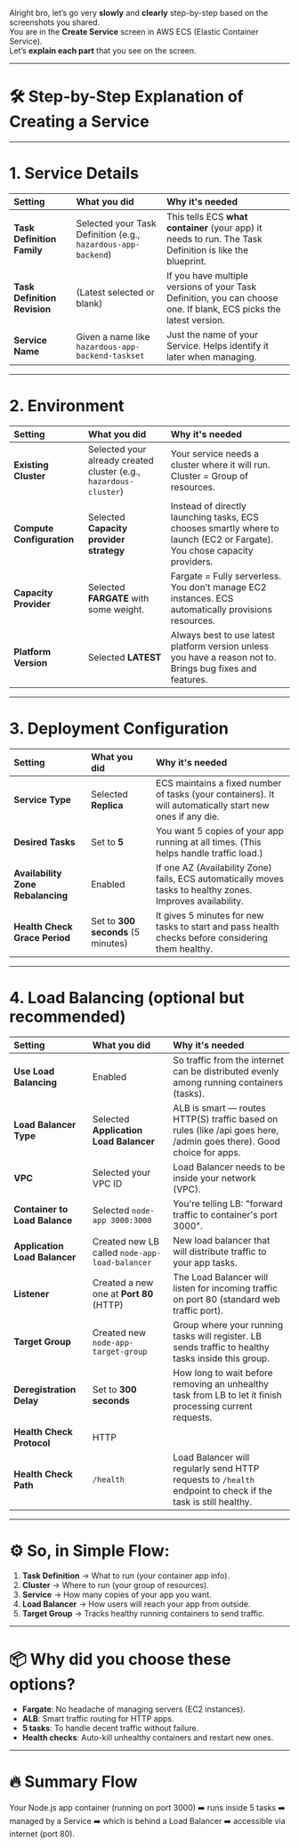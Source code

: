 Alright bro, let’s go very **slowly** and **clearly** step-by-step based on the screenshots you shared.  
You are in the **Create Service** screen in AWS ECS (Elastic Container Service).  
Let’s **explain each part** that you see on the screen.

---

# 🛠 Step-by-Step Explanation of Creating a Service

---

# 1. Service Details

| Setting | What you did | Why it's needed |
|:---|:---|:---|
| **Task Definition Family** | Selected your Task Definition (e.g., `hazardous-app-backend`) | This tells ECS **what container** (your app) it needs to run. The Task Definition is like the blueprint. |
| **Task Definition Revision** | (Latest selected or blank) | If you have multiple versions of your Task Definition, you can choose one. If blank, ECS picks the latest version. |
| **Service Name** | Given a name like `hazardous-app-backend-taskset` | Just the name of your Service. Helps identify it later when managing. |

---

# 2. Environment

| Setting | What you did | Why it's needed |
|:---|:---|:---|
| **Existing Cluster** | Selected your already created cluster (e.g., `hazardous-cluster`) | Your service needs a cluster where it will run. Cluster = Group of resources. |
| **Compute Configuration** | Selected **Capacity provider strategy** | Instead of directly launching tasks, ECS chooses smartly where to launch (EC2 or Fargate). You chose capacity providers. |
| **Capacity Provider** | Selected **FARGATE** with some weight. | Fargate = Fully serverless. You don’t manage EC2 instances. ECS automatically provisions resources. |
| **Platform Version** | Selected **LATEST** | Always best to use latest platform version unless you have a reason not to. Brings bug fixes and features. |

---

# 3. Deployment Configuration

| Setting | What you did | Why it's needed |
|:---|:---|:---|
| **Service Type** | Selected **Replica** | ECS maintains a fixed number of tasks (your containers). It will automatically start new ones if any die. |
| **Desired Tasks** | Set to **5** | You want 5 copies of your app running at all times. (This helps handle traffic load.) |
| **Availability Zone Rebalancing** | Enabled | If one AZ (Availability Zone) fails, ECS automatically moves tasks to healthy zones. Improves availability. |
| **Health Check Grace Period** | Set to **300 seconds** (5 minutes) | It gives 5 minutes for new tasks to start and pass health checks before considering them healthy. |

---

# 4. Load Balancing (optional but recommended)

| Setting | What you did | Why it's needed |
|:---|:---|:---|
| **Use Load Balancing** | Enabled | So traffic from the internet can be distributed evenly among running containers (tasks). |
| **Load Balancer Type** | Selected **Application Load Balancer** | ALB is smart — routes HTTP(S) traffic based on rules (like /api goes here, /admin goes there). Good choice for apps. |
| **VPC** | Selected your VPC ID | Load Balancer needs to be inside your network (VPC). |
| **Container to Load Balance** | Selected `node-app 3000:3000` | You're telling LB: "forward traffic to container's port 3000". |
| **Application Load Balancer** | Created new LB called `node-app-load-balancer` | New load balancer that will distribute traffic to your app tasks. |
| **Listener** | Created a new one at **Port 80** (HTTP) | The Load Balancer will listen for incoming traffic on port 80 (standard web traffic port). |
| **Target Group** | Created new `node-app-target-group` | Group where your running tasks will register. LB sends traffic to healthy tasks inside this group. |
| **Deregistration Delay** | Set to **300 seconds** | How long to wait before removing an unhealthy task from LB to let it finish processing current requests. |
| **Health Check Protocol** | HTTP | |
| **Health Check Path** | `/health` | Load Balancer will regularly send HTTP requests to `/health` endpoint to check if the task is still healthy. |

---

# ⚙️ So, in Simple Flow:

1. **Task Definition** → What to run (your container app info).
2. **Cluster** → Where to run (your group of resources).
3. **Service** → How many copies of your app you want.
4. **Load Balancer** → How users will reach your app from outside.
5. **Target Group** → Tracks healthy running containers to send traffic.

---

# 📦 Why did you choose these options?
- **Fargate**: No headache of managing servers (EC2 instances).
- **ALB**: Smart traffic routing for HTTP apps.
- **5 tasks**: To handle decent traffic without failure.
- **Health checks**: Auto-kill unhealthy containers and restart new ones.

---

# 🔥 Summary Flow

Your Node.js app container (running on port 3000) ➡️ runs inside 5 tasks ➡️ managed by a Service ➡️ which is behind a Load Balancer ➡️ accessible via internet (port 80).
